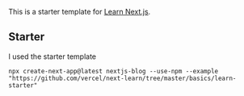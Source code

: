 This is a starter template for [Learn Next.js](https://nextjs.org/learn).

## Starter

I used the starter template

```shell
npx create-next-app@latest nextjs-blog --use-npm --example "https://github.com/vercel/next-learn/tree/master/basics/learn-starter"
```

